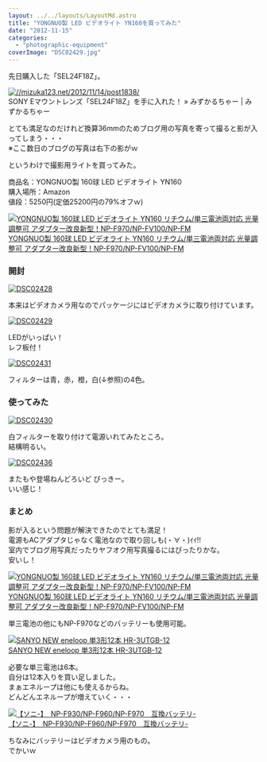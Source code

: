 ```yaml
---
layout: ../../layouts/LayoutMd.astro
title: "YONGNUO製 LED ビデオライト YN160を買ってみた"
date: "2012-11-15"
categories: 
  - "photographic-equipment"
coverImage: "DSC02429.jpg"
---
```


先日購入した「SEL24F18Z」。

[![//mizuka123.net/2012/11/14/post1838/](http://capture.heartrails.com/200x150/cool/1352950715460?//mizuka123.net/2012/11/14/post1838/ "SONY Eマウントレンズ「SEL24F18Z」を手に入れた！ » みずかるちゃー | みずかるちゃー")](//mizuka123.net/2012/11/14/post1838/)   
[](//mizuka123.net/2012/11/14/post1838/)SONY Eマウントレンズ「SEL24F18Z」を手に入れた！ » みずかるちゃー | みずかるちゃー

とても満足なのだけれど換算36mmのためブログ用の写真を寄って撮ると影が入ってしまう・・・  
※ここ数日のブログの写真は右下の影がｗ

というわけで撮影用ライトを買ってみた。

商品名：YONGNUO製 160球 LED ビデオライト YN160  
購入場所：Amazon  
値段：5250円(定価25200円の79%オフｗ)

[![YONGNUO製 160球 LED ビデオライト YN160 リチウム/単三電池両対応 光量調整可 アダプター改良新型！NP-F970/NP-FV100/NP-FM](images/51RvT6vg-ZL._SL160_.jpg)  
YONGNUO製 160球 LED ビデオライト YN160 リチウム/単三電池両対応 光量調整可 アダプター改良新型！NP-F970/NP-FV100/NP-FM  
](https://www.amazon.co.jp/exec/obidos/ASIN/B004JJIBC2/mizuka123-22/ref=nosim)

### 開封

[![DSC02428](images/DSC02428_thumb1.jpg "DSC02428")](//mizuka123.net/wp-content/uploads/2012/11/DSC02428.jpg)

本来はビデオカメラ用なのでパッケージにはビデオカメラに取り付けています。

[![DSC02429](images/DSC02429_thumb.jpg "DSC02429")](//mizuka123.net/wp-content/uploads/2012/11/DSC02429.jpg)

LEDがいっぱい！  
レフ板付！

[![DSC02431](images/DSC02431_thumb.jpg "DSC02431")](//mizuka123.net/wp-content/uploads/2012/11/DSC02431.jpg)

フィルターは青，赤，橙，白(↓参照)の4色。

### 使ってみた

[![DSC02430](images/DSC02430_thumb.jpg "DSC02430")](//mizuka123.net/wp-content/uploads/2012/11/DSC02430.jpg)

白フィルターを取り付けて電源いれてみたところ。  
結構明るい。

[![DSC02436](images/DSC02436_thumb.jpg "DSC02436")](//mizuka123.net/wp-content/uploads/2012/11/DSC02436.jpg)

またもや登場ねんどろいど びっきー。  
いい感じ！

### まとめ

影が入るという問題が解決できたのでとても満足！  
電源もACアダプタじゃなく電池なので取り回しも(・∀・)ｲｲ!!  
室内でブログ用写真だったりヤフオク用写真撮るにはぴったりかな。  
安いし！

[![YONGNUO製 160球 LED ビデオライト YN160 リチウム/単三電池両対応 光量調整可 アダプター改良新型！NP-F970/NP-FV100/NP-FM](images/51RvT6vg-ZL._SL160_.jpg)  
YONGNUO製 160球 LED ビデオライト YN160 リチウム/単三電池両対応 光量調整可 アダプター改良新型！NP-F970/NP-FV100/NP-FM  
](https://www.amazon.co.jp/exec/obidos/ASIN/B004JJIBC2/mizuka123-22/ref=nosim)

単三電池の他にもNP-F970などのバッテリーも使用可能。

[![SANYO NEW eneloop 単3形12本 HR-3UTGB-12](images/51XhsJqLjGL._SL160_.jpg)  
SANYO NEW eneloop 単3形12本 HR-3UTGB-12  
](https://www.amazon.co.jp/exec/obidos/ASIN/B005V9XS8G/mizuka123-22/ref=nosim)

必要な単三電池は6本。  
自分は12本入りを買い足しました。  
まぁエネループは他にも使えるからね。  
どんどんエネループが増えていく・・・

[![【ソニ-】　NP-F930/NP-F960/NP-F970　互換バッテリ-](images/31AbyhIPFpL._SL160_.jpg)  
【ソニ-】　NP-F930/NP-F960/NP-F970　互換バッテリ- 
](https://www.amazon.co.jp/exec/obidos/ASIN/B002V2PBMW/mizuka123-22/ref=nosim)

ちなみにバッテリーはビデオカメラ用のもの。  
でかいｗ
